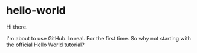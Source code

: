 # hello-world

Hi there.

I'm about to use GitHub. In real. For the first time.
So why not starting with the official Hello World tutorial?
